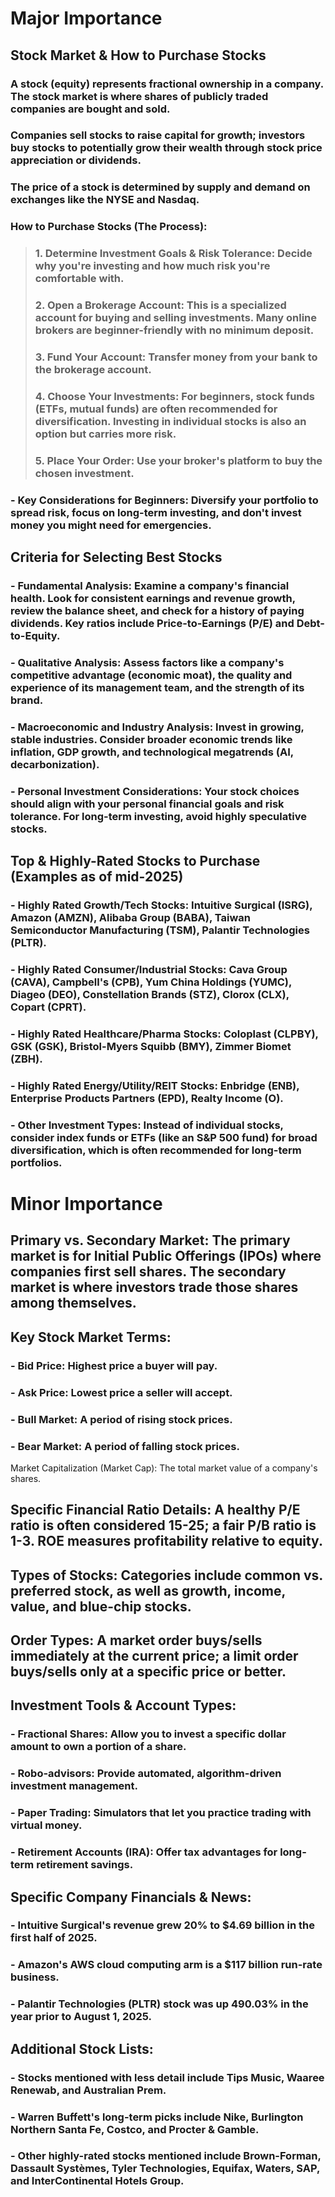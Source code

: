 # Major Importance

## Stock Market & How to Purchase Stocks
### A stock (equity) represents fractional ownership in a company. The stock market is where shares of publicly traded companies are bought and sold.
### Companies sell stocks to raise capital for growth; investors buy stocks to potentially grow their wealth through stock price appreciation or dividends.
### The price of a stock is determined by supply and demand on exchanges like the NYSE and Nasdaq.
### How to Purchase Stocks (The Process):
> ### 1. **Determine Investment Goals & Risk Tolerance:** Decide why you're investing and how much risk you're comfortable with.
> ### 2. **Open a Brokerage Account:** This is a specialized account for buying and selling investments. Many online brokers are beginner-friendly with no minimum deposit.
> ### 3. **Fund Your Account:** Transfer money from your bank to the brokerage account.
> ### 4. **Choose Your Investments:** For beginners, stock funds (ETFs, mutual funds) are often recommended for diversification. Investing in individual stocks is also an option but carries more risk.
> ### 5. **Place Your Order:** Use your broker's platform to buy the chosen investment.
### - **Key Considerations for Beginners:** Diversify your portfolio to spread risk, focus on long-term investing, and don't invest money you might need for emergencies.
## Criteria for Selecting Best Stocks
### - **Fundamental Analysis:** Examine a company's financial health. Look for consistent earnings and revenue growth, review the balance sheet, and check for a history of paying dividends. Key ratios include Price-to-Earnings (P/E) and Debt-to-Equity.
### - **Qualitative Analysis:** Assess factors like a company's competitive advantage (economic moat), the quality and experience of its management team, and the strength of its brand.
### - **Macroeconomic and Industry Analysis:** Invest in growing, stable industries. Consider broader economic trends like inflation, GDP growth, and technological megatrends (AI, decarbonization).
### - **Personal Investment Considerations:** Your stock choices should align with your personal financial goals and risk tolerance. For long-term investing, avoid highly speculative stocks.
## Top & Highly-Rated Stocks to Purchase (Examples as of mid-2025)
### - **Highly Rated Growth/Tech Stocks:** Intuitive Surgical (ISRG), Amazon (AMZN), Alibaba Group (BABA), Taiwan Semiconductor Manufacturing (TSM), Palantir Technologies (PLTR).
### - **Highly Rated Consumer/Industrial Stocks:** Cava Group (CAVA), Campbell's (CPB), Yum China Holdings (YUMC), Diageo (DEO), Constellation Brands (STZ), Clorox (CLX), Copart (CPRT).
### - **Highly Rated Healthcare/Pharma Stocks:** Coloplast (CLPBY), GSK (GSK), Bristol-Myers Squibb (BMY), Zimmer Biomet (ZBH).
### - **Highly Rated Energy/Utility/REIT Stocks:** Enbridge (ENB), Enterprise Products Partners (EPD), Realty Income (O).
### - **Other Investment Types:** Instead of individual stocks, consider index funds or ETFs (like an S&P 500 fund) for broad diversification, which is often recommended for long-term portfolios.

# Minor Importance

## Primary vs. Secondary Market: The primary market is for Initial Public Offerings (IPOs) where companies first sell shares. The secondary market is where investors trade those shares among themselves.
## Key Stock Market Terms:
### - **Bid Price:** Highest price a buyer will pay.
### - **Ask Price:** Lowest price a seller will accept.
### - **Bull Market:** A period of rising stock prices.
### - **Bear Market:** A period of falling stock prices.
Market Capitalization (Market Cap): The total market value of a company's shares.
## Specific Financial Ratio Details: A healthy P/E ratio is often considered 15-25; a fair P/B ratio is 1-3. ROE measures profitability relative to equity.
## Types of Stocks: Categories include common vs. preferred stock, as well as growth, income, value, and blue-chip stocks.
## Order Types: A market order buys/sells immediately at the current price; a limit order buys/sells only at a specific price or better.
## Investment Tools & Account Types:
### - **Fractional Shares:** Allow you to invest a specific dollar amount to own a portion of a share.
### - **Robo-advisors:** Provide automated, algorithm-driven investment management.
### - **Paper Trading:** Simulators that let you practice trading with virtual money.
### - **Retirement Accounts (IRA):** Offer tax advantages for long-term retirement savings.
## Specific Company Financials & News:
### - Intuitive Surgical's revenue grew 20% to $4.69 billion in the first half of 2025.
### - Amazon's AWS cloud computing arm is a $117 billion run-rate business.
### - Palantir Technologies (PLTR) stock was up 490.03% in the year prior to August 1, 2025.
## Additional Stock Lists:
### - Stocks mentioned with less detail include Tips Music, Waaree Renewab, and Australian Prem.
### - Warren Buffett's long-term picks include Nike, Burlington Northern Santa Fe, Costco, and Procter & Gamble.
### - Other highly-rated stocks mentioned include Brown-Forman, Dassault Systèmes, Tyler Technologies, Equifax, Waters, SAP, and InterContinental Hotels Group.

